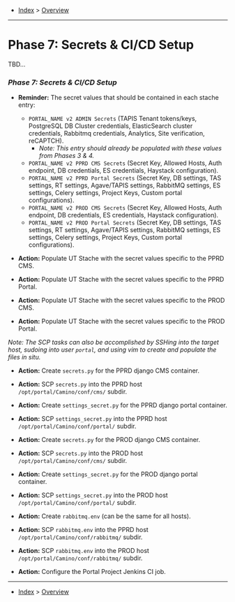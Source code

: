 - [Index](../index.md) > [Overview](overview.md)

---

# Phase 7: Secrets & CI/CD Setup

TBD...

### _Phase 7: Secrets & CI/CD Setup_

- **Reminder:** The secret values that should be contained in each stache entry:
  - `PORTAL_NAME v2 ADMIN Secrets` (TAPIS Tenant tokens/keys, PostgreSQL DB Cluster credentials, ElasticSearch cluster credentials, Rabbitmq credentials, Analytics, Site verification, reCAPTCH).
    - _Note: This entry should already be populated with these values from Phases 3 & 4._
  - `PORTAL_NAME v2 PPRD CMS Secrets` (Secret Key, Allowed Hosts, Auth endpoint, DB credentials, ES credentials, Haystack configuration).
  - `PORTAL_NAME v2 PPRD Portal Secrets` (Secret Key, DB settings, TAS settings, RT settings, Agave/TAPIS settings, RabbitMQ settings, ES settings, Celery settings, Project Keys, Custom portal configurations).
  - `PORTAL_NAME v2 PROD CMS Secrets` (Secret Key, Allowed Hosts, Auth endpoint, DB credentials, ES credentials, Haystack configuration).
  - `PORTAL_NAME v2 PROD Portal Secrets` (Secret Key, DB settings, TAS settings, RT settings, Agave/TAPIS settings, RabbitMQ settings, ES settings, Celery settings, Project Keys, Custom portal configurations).

- **Action:** Populate UT Stache with the secret values specific to the PPRD CMS.
- **Action:** Populate UT Stache with the secret values specific to the PPRD Portal.
- **Action:** Populate UT Stache with the secret values specific to the PROD CMS.
- **Action:** Populate UT Stache with the secret values specific to the PROD Portal.

_Note: The SCP tasks can also be accomplished by SSHing into the target host, sudoing into user `portal`, and using vim to create and populate the files in situ._

- **Action:** Create `secrets.py` for the PPRD django CMS container.
- **Action:** SCP `secrets.py` into the PPRD host `/opt/portal/Camino/conf/cms/` subdir.
- **Action:** Create `settings_secret.py` for the PPRD django portal container.
- **Action:** SCP `settings_secret.py` into the PPRD host `/opt/portal/Camino/conf/portal/` subdir.

- **Action:** Create `secrets.py` for the PROD django CMS container.
- **Action:** SCP `secrets.py`  into the PROD host `/opt/portal/Camino/conf/cms/` subdir.
- **Action:** Create `settings_secret.py` for the PROD django portal container.
- **Action:** SCP `settings_secret.py` into the PROD host `/opt/portal/Camino/conf/portal/` subdir.

- **Action:** Create `rabbitmq.env` (can be the same for all hosts).
- **Action:** SCP `rabbitmq.env` into the PPRD host `/opt/portal/Camino/conf/rabbitmq/` subdir.
- **Action:** SCP `rabbitmq.env` into the PROD host `/opt/portal/Camino/conf/rabbitmq/` subdir.

- **Action:** Configure the Portal Project Jenkins CI job.

---

- [Index](../index.md) > [Overview](overview.md)
